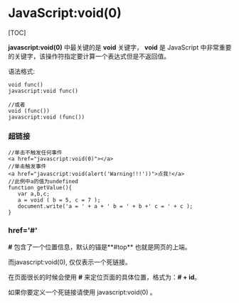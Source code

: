 # JavaScript:void(0)



[TOC]

**javascript:void(0)** 中最关键的是 **void** 关键字， **void** 是 JavaScript 中非常重要的关键字，该操作符指定要计算一个表达式但是不返回值。

语法格式:

```
void func()
javascript:void func()

//或者
void (func())
javascript:void (func())
```



### 超链接

```
//单击不触发任何事件
<a href="javascript:void(0)"></a>
//单击触发事件
<a href="javascript:void(alert('Warning!!!'))">点我!</a>
//此例中a的值为undefined
function getValue(){
   var a,b,c;
   a = void ( b = 5, c = 7 );
   document.write('a = ' + a + ' b = ' + b +' c = ' + c );
}
```

### href='#'

**#** 包含了一个位置信息，默认的锚是**#top** 也就是网页的上端。

而javascript:void(0), 仅仅表示一个死链接。

在页面很长的时候会使用 **#** 来定位页面的具体位置，格式为：**# + id**。

如果你要定义一个死链接请使用 javascript:void(0) 。